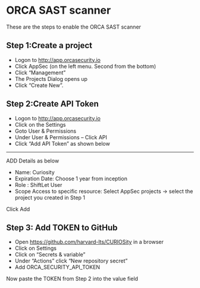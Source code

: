# ORCA SAST scanner

These are the steps to enable the ORCA SAST scanner

## Step 1:Create a project
* Logon to http://app.orcasecurity.io
* Click AppSec (on the left menu.  Second from the bottom)
* Click “Management”
* The Projects Dialog opens up
* Click “Create New”.

## Step 2:Create API Token
* Logon to http://app.orcasecurity.io
* Click on the Settings
* Goto User & Permissions
* Under User & Permissions – Click API
* Click “Add API Token”  as shown below

---
ADD Details as below
* Name: Curiosity
* Expiration Date:  Choose 1 year from inception
* Role : ShiftLet User
* Scope Access to specific resource: Select AppSec projects → select the project you created in Step 1

Click Add

## Step 3: Add TOKEN to GitHub
* Open https://github.com/harvard-lts/CURIOSity  in a browser
* Click on Settings
* Click on “Secrets & variable”
* Under “Actions”  click “New repository secret”
* Add ORCA_SECURITY_API_TOKEN

Now paste the TOKEN from Step 2 into the value field
